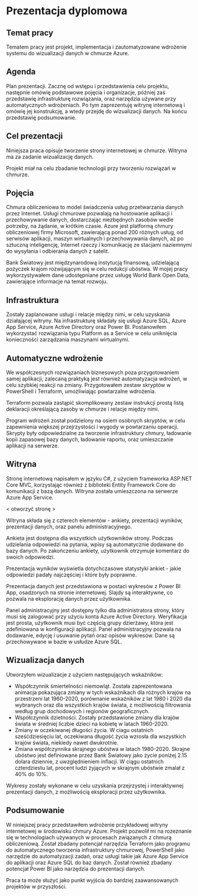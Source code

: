 # Prezentacja dyplomowa

## Temat pracy

Tematem pracy jest projekt, implementacja i zautomatyzowane wdrożenie systemu do wizualizacji danych w chmurze Azure.

## Agenda

Plan prezentacji. Zacznę od wstępu i przedstawienia celu projektu, następnie omówię podstawowe pojęcia i organizacje, później zaś przedstawię infrastrukturę rozwiązania, oraz narzędzia używane przy automatycznych wdrożeniach. Po tym zaprezentuję witrynę internetową i omówię jej konstrukcję, a wtedy przejdę do wizualizacji danych. Na końcu przedstawię podsumowanie.

## Cel prezentacji

Niniejsza praca opisuje tworzenie strony internetowej w chmurze. Witryna ma za zadanie wizualizację danych.

Projekt miał na celu zbadanie technologii przy tworzeniu rozwiązań w chmurze.

## Pojęcia

Chmura obliczeniowa to model świadczenia usług przetwarzania danych przez Internet. Usługi chmurowe pozwalają na hostowanie aplikacji i przechowywanie danych, dostarczając niezbędnych zasobów wedle potrzeby, na żądanie, w krótkim czasie. Azure jest platformą chmury obliczeniowej firmy Microsoft, zawierającą ponad 200 różnych usług, od serwisów aplikacji, maszyn wirtualnych i przechowywania danych, aż po sztuczną inteligencję, Internet rzeczy i komunikację ze stacjami naziemnymi do wysyłania i odbierania danych z satelit.

Bank Światowy jest międzynarodową instytucją finansową, udzielającą pożyczek krajom rozwijającym się w celu redukcji ubóstwa. W mojej pracy wykorzystywałem dane udostępniane przez usługę World Bank Open Data, zawierające informacje na temat rozwoju.

## Infrastruktura

Zostały zaplanowane usługi i relacje między nimi, w celu uzyskania działającej witryny. Na infrastrukturę składały się usługi Azure SQL, Azure App Service, Azure Active Directory oraz Power BI. Postanowiłem wykorzystać rozwiązania typu Platform as a Service w celu uniknięcia konieczności zarządzania maszynami wirtualnymi. 

## Automatyczne wdrożenie

We współczesnych rozwiązaniach biznesowych poza przygotowaniem samej aplikacji, zalecaną praktyką jest również automatyzacja wdrożeń, w celu szybkiej reakcji na zmiany. Przygotowałem zestaw skryptów w PowerShell i Terraform, umożliwiając powtarzalne wdrożenia.

Terraform pozwala zastąpić skomplikowany zestaw instrukcji prostą listą deklaracji określającą zasoby w chmurze i relacje między nimi.

Program wdrożeń został podzielony na osiem osobnych skryptów, w celu zapewnienia większej przejrzystości i wygody w powtarzaniu operacji. Skrypty były odpowiedzialne za tworzenie infrastruktury chmury, ładowanie kopii zapasowej bazy danych, ładowanie raportu, oraz umieszczanie aplikacji na serwerze.

## Witryna

Stronę internetową napisałem w języku C#, z użyciem frameworka ASP.NET Core MVC, korzystając również z biblioteki Entity Framework Core do komunikacji z bazą danych. Witryna została umieszczona na serwerze Azure App Service.

< otworzyć stronę >

Witryna składa się z czterech elementów - ankiety, prezentacji wyników, prezentacji danych, oraz panelu administracyjnego. 

Ankieta jest dostępna dla wszystkich użytkowników strony. Podczas udzielania odpowiedzi na pytania, wpisy są automatycznie dodawane do bazy danych. Po zakończeniu ankiety, użytkownik otrzymuje komentarz do swoich odpowiedzi.

Prezentacja wyników wyświetla dotychczasowe statystyki ankiet - jakie odpowiedzi padały najczęściej i które były poprawne.

Prezentacja danych jest przedstawiona w postaci wykresów z Power BI App, osadzonych na stronie internetowej. Slajdy są interaktywne, co pozwala na eksplorację danych przez użytkownika.

Panel administracyjny jest dostępny tylko dla administratora strony, który musi się zalogować przy użyciu konta Azure Active Directory. Weryfikacja jest prosta, użytkownik musi być częścią grupy dzierżawy, która jest zdefiniowana w konfiguracji aplikacji. Panel administracyjny pozwala na dodawanie, edycję i usuwanie pytań oraz opisów wykresów. Dane są przechowywane w bazie w usłudze Azure SQL.

## Wizualizacja danych

Utworzyłem wizualizacje z użyciem następujących wskaźników:

- Współczynnik śmiertelności niemowląt. Została zaprezentowana animacja pokazująca zmiany w tych wskaźnikach dla różnych krajów na przestrzeni lat 1960-2020, porównanie wskaźników z lat 1980 i 2020 dla wybranych oraz dla wszystkich krajów świata, z możliwością filtrowania według grup dochodowych i regionów geograficznych.
- Współczynnik dzietności. Zostały przedstawione zmiany dla krajów świata w średniej liczbie dzieci na kobietę w latach 1960-2020.
- Zmiany w oczekiwanej długości życia. W ciagu ostatnich sześćdziesięciu lat, oczekiwana długość życia wzrosła dla wszystkich krajów świata, niekiedy nawet dwukrotnie. 
- Zmiana współczynnika skrajnego ubóstwa w latach 1980-2020. Skrajne ubóstwo jest definiowane przez Bank Światowy jako życie poniżej 2.15 dolara dziennie, z uwzględnieniem inflacji. W ciągu ostatnich czterdziestu lat, procent ludzi żyjących w skrajnym ubóstwie zmalał z 40% do 10%.

Wykresy zostały wykonane w celu uzyskania przejrzystej i interaktywnej prezentacji danych, z możliwością eksploracji przez użytkownika.

## Podsumowanie

W niniejszej pracy przedstawiłem wdrożenie przykładowej witryny internetowej w środowisku chmury Azure. Projekt pozwolił mi na rozeznanie się w technologiach używanych w procesach związanych z chmurą obliczeniową. Został zbadany potencjał narzędzia Terraform jako programu do automatycznego tworzenia infrastruktury chmurowej, PowerShell jako narzędzie do automatyzacji zadań, oraz usługi takie jak Azure App Service do aplikacji oraz Azure SQL do baz danych. Został również zbadany potencjał Power BI jako narzędzia do prezentacji danych.

Praca ta może służyć jako punkt wyjścia do bardziej zaawansowanych projektów w przyszłości.